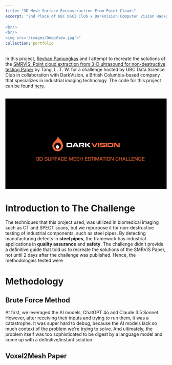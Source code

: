 ```yaml
---
title: "3D Mesh Surface Reconstruction From Point Clouds"
excerpt: "2nd Place of UBC DSCI Club x DarkVision Computer Vision Hackathon

<br/>
<br/>
<img src='/images/DeepView.jpg'>"
collection: portfolio
---
```


In this project, [Reyhan Pamungkas](https://github.com/adhgn) and I attempt to recreate the solutions of the [SMRVIS: Point cloud extraction from 3-D ultrasound for non-destructive testing Paper](https://www.researchgate.net/publication/371414251_SMRVIS_Point_cloud_extraction_from_3-D_ultrasound_for_non-destructive_testing) by Tang, L. T. W. for a challenge hosted by UBC Data Science Club in collaboration with DarkVision, a British Columbia-based company that specializes in industrial imaging technology. The code for this project can be found [here](https://github.com/ShawnGabriel/3D-Mesh-Reconstruction-From-Point-Clouds).

<br/><img src='/images/DarkVision.png'>

Introduction to The Challenge
=======
The techniques that this project used, was utilized in biomedical imaging such as CT and SPECT scans, but we repurpose it for non-destructive testing of industrial components, such as steel pipes. By detecting manufacturing defects in **steel pipes**, the framework has industrial applications in **quality assurance** and **safety**. The challenge didn't provide a definitive guide that told us to recreate the solutions of the SMRVIS Paper, not until 2 days after the challenge was published. Hence, the methodologies tested were 

Methodology
======
Brute Force Method
------
At first, we leveraged the AI models, ChatGPT 4o and Claude 3.5 Sonnet. However, after receiving their inputs and trying to run them, it was a catastrophe. It was super hard to debug, because the AI models lack so much context of the problem we're trying to solve. And ultimately, the problem itself was too sophisticated to be digest by a language model and come up with a definitive/instant solution.

Voxel2Mesh Paper
------
